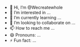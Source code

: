 - 👋 Hi, I’m @Wecreatewhole
- 👀 I’m interested in ...
- 🌱 I’m currently learning ...
- 💞️ I’m looking to collaborate on ...
- 📫 How to reach me ...
- 😄 Pronouns: ...
- ⚡ Fun fact: ...

<!---
Wecreatewhole/Wecreatewhole is a ✨ special ✨ repository because its `README.md` (this file) appears on your GitHub profile.
You can click the Preview link to take a look at your changes.
--->
